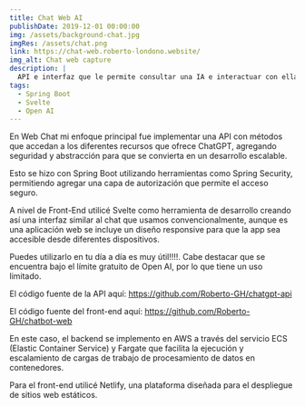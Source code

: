 ```yaml
---
title: Chat Web AI
publishDate: 2019-12-01 00:00:00
img: /assets/background-chat.jpg
imgRes: /assets/chat.png
link: https://chat-web.roberto-londono.website/
img_alt: Chat web capture
description: |
  API e interfaz que le permite consultar una IA e interactuar con ella de forma conversacional.
tags:
  - Spring Boot
  - Svelte
  - Open AI
---
```


En Web Chat mi enfoque principal fue implementar una API con métodos que accedan a los diferentes recursos que ofrece ChatGPT, agregando seguridad y abstracción para que se convierta en un desarrollo escalable.

Esto se hizo con Spring Boot utilizando herramientas como Spring Security, permitiendo agregar una capa de autorización que permite el acceso seguro.

A nivel de Front-End utilicé Svelte como herramienta de desarrollo creando así una interfaz similar al chat que usamos convencionalmente, aunque es una aplicación web se incluye un diseño responsive para que la app sea accesible desde diferentes dispositivos.

Puedes utilizarlo en tu día a día es muy útil!!!!. Cabe destacar que se encuentra bajo el límite gratuito de Open AI, por lo que tiene un uso limitado.

El código fuente de la API aquí: https://github.com/Roberto-GH/chatgpt-api

El código fuente del front-end aquí: https://github.com/Roberto-GH/chatbot-web

En este caso, el backend se implemento en AWS a través del servicio ECS (Elastic Container Service) y
Fargate que facilita la ejecución y escalamiento de cargas de trabajo de procesamiento de datos en contenedores.

Para el front-end utilicé Netlify, una plataforma diseñada para el despliegue de sitios web estáticos.